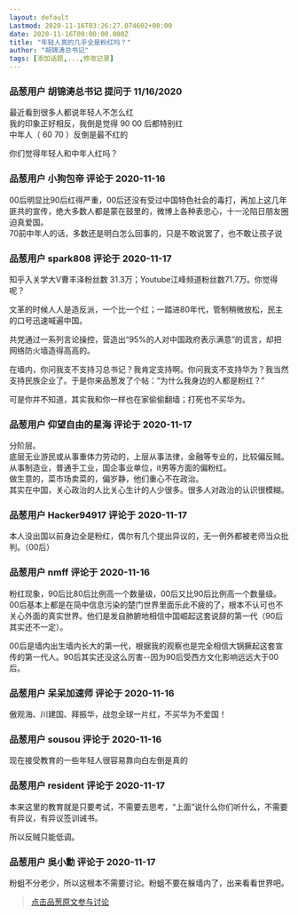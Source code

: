 ```yaml
---
layout: default
Lastmod: 2020-11-16T03:26:27.074602+00:00
date: 2020-11-16T00:00:00.000Z
title: "年轻人真的几乎全是粉红吗？"
author: "胡锦涛总书记"
tags: [添加话题,...,修改记录]
---
```



### 品葱用户 **胡锦涛总书记** 提问于 11/16/2020
    
最近看到很多人都说年轻人不怎么红  
我的印象正好相反，我倒是觉得 90 00 后都特别红   
中年人（ 60 70 ）反倒是最不红的  
  
你们觉得年轻人和中年人红吗？
    
                

### 品葱用户 **小狗包帝** 评论于 2020-11-16
        
00后明显比90后红得严重，00后还没有受过中国特色社会的毒打，再加上这几年匪共的宣传，绝大多数人都是蒙在鼓里的，微博上各种表忠心，十一沦陷日朋友圈迫真爱国。  
70前中年人的话，多数还是明白怎么回事的，只是不敢说罢了，也不敢让孩子说
        
                

### 品葱用户 **spark808** 评论于 2020-11-17
        
知乎入关学大V曹丰泽粉丝数 31.3万；Youtube江峰频道粉丝数71.7万。你觉得呢？  
  
文革的时候人人是造反派，一个比一个红；一踏进80年代，管制稍微放松，民主的口号迅速喊遍中国。  
  
共党通过一系列言论操控，营造出“95%的人对中国政府表示满意”的谎言，却把网络防火墙造得高高的。  
  
在墙内，你问我支不支持习总书记？我肯定支持啊。你问我支不支持华为？我当然支持民族企业了。于是你来品葱发了个帖：“为什么我身边的人都是粉红？”  
  
可是你并不知道，其实我和你一样也在家偷偷翻墙；打死也不买华为。
        
                

### 品葱用户 **仰望自由的星海** 评论于 2020-11-17
        
分阶层。  
底层无业游民或从事重体力劳动的，上层从事法律，金融等专业的，比较偏反贼。  
从事制造业，普通手工业，国企事业单位，it男等方面的偏粉红。  
做生意的，菜市场卖菜的，偏岁静，他们重心不在政治。  
其实在中国，关心政治的人比关心生计的人少很多。很多人对政治的认识很模糊。
        
                

### 品葱用户 **Hacker94917** 评论于 2020-11-17
        
本人没出国以前身边全是粉红，偶尔有几个提出异议的，无一例外都被老师当众批判。（00后）
        
                

### 品葱用户 **nmff** 评论于 2020-11-16
        
粉红现象，90后比80后比例高一个数量级，00后又比90后比例高一个数量级。00后基本上都是在简中信息污染的楚门世界里面乐此不疲的了，根本不认可也不关心外面的真实世界。他们是发自肺腑地相信中国崛起这套说辞的第一代（90后其实还不一定）。  
  
00后是墙内出生墙内长大的第一代，根据我的观察也是完全相信大锅撅起这套宣传的第一代人。90后其实还没这么厉害--因为90后受西方文化影响远远大于00后。
        
                

### 品葱用户 **呆呆加速师** 评论于 2020-11-16
        
傲观海、川建国、拜振华，战忽全球一片红，不买华为不爱国！
        
                

### 品葱用户 **sousou** 评论于 2020-11-16
        
现在接受教育的一些年轻人很容易靠向白左倒是真的
        
                

### 品葱用户 **resident** 评论于 2020-11-17
        
本来这里的教育就是只要考试，不需要去思考，“上面”说什么你们听什么，不需要有异议，有异议签训诫书。  
  
所以反贼只能低调。
        
                

### 品葱用户 **吳小勳** 评论于 2020-11-17
        
粉蛆不分老少，所以这根本不需要讨论。粉蛆不要在躲墙内了，出来看看世界吧。
        
                





> [点击品葱原文参与讨论](https://pincong.rocks/question/33570)

